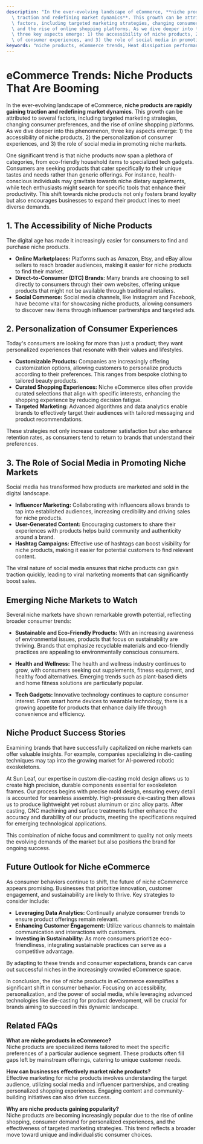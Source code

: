 ```yaml
---
description: "In the ever-evolving landscape of eCommerce, **niche products are rapidly gaining\
  \ traction and redefining market dynamics**. This growth can be attributed to several\
  \ factors, including targeted marketing strategies, changing consumer preferences,\
  \ and the rise of online shopping platforms. As we dive deeper into this phenomenon,\
  \ three key aspects emerge: 1) the accessibility of niche products, 2) the personalization\
  \ of consumer experiences, and 3) the role of social media in promoting niche markets."
keywords: "niche products, eCommerce trends, Heat dissipation performance, Die casting process"
---
```

# eCommerce Trends: Niche Products That Are Booming

In the ever-evolving landscape of eCommerce, **niche products are rapidly gaining traction and redefining market dynamics**. This growth can be attributed to several factors, including targeted marketing strategies, changing consumer preferences, and the rise of online shopping platforms. As we dive deeper into this phenomenon, three key aspects emerge: 1) the accessibility of niche products, 2) the personalization of consumer experiences, and 3) the role of social media in promoting niche markets.

One significant trend is that niche products now span a plethora of categories, from eco-friendly household items to specialized tech gadgets. Consumers are seeking products that cater specifically to their unique tastes and needs rather than generic offerings. For instance, health-conscious individuals may gravitate towards niche dietary supplements, while tech enthusiasts might search for specific tools that enhance their productivity. This shift towards niche products not only fosters brand loyalty but also encourages businesses to expand their product lines to meet diverse demands.

## 1. The Accessibility of Niche Products

The digital age has made it increasingly easier for consumers to find and purchase niche products. 

- **Online Marketplaces:** Platforms such as Amazon, Etsy, and eBay allow sellers to reach broader audiences, making it easier for niche products to find their market.
- **Direct-to-Consumer (DTC) Brands:** Many brands are choosing to sell directly to consumers through their own websites, offering unique products that might not be available through traditional retailers.
- **Social Commerce:** Social media channels, like Instagram and Facebook, have become vital for showcasing niche products, allowing consumers to discover new items through influencer partnerships and targeted ads.

## 2. Personalization of Consumer Experiences

Today's consumers are looking for more than just a product; they want personalized experiences that resonate with their values and lifestyles.

- **Customizable Products:** Companies are increasingly offering customization options, allowing customers to personalize products according to their preferences. This ranges from bespoke clothing to tailored beauty products.
- **Curated Shopping Experiences:** Niche eCommerce sites often provide curated selections that align with specific interests, enhancing the shopping experience by reducing decision fatigue.
- **Targeted Marketing:** Advanced algorithms and data analytics enable brands to effectively target their audiences with tailored messaging and product recommendations.

These strategies not only increase customer satisfaction but also enhance retention rates, as consumers tend to return to brands that understand their preferences.

## 3. The Role of Social Media in Promoting Niche Markets

Social media has transformed how products are marketed and sold in the digital landscape.

- **Influencer Marketing:** Collaborating with influencers allows brands to tap into established audiences, increasing credibility and driving sales for niche products.
- **User-Generated Content:** Encouraging customers to share their experiences with products helps build community and authenticity around a brand.
- **Hashtag Campaigns:** Effective use of hashtags can boost visibility for niche products, making it easier for potential customers to find relevant content.

The viral nature of social media ensures that niche products can gain traction quickly, leading to viral marketing moments that can significantly boost sales.

## Emerging Niche Markets to Watch

Several niche markets have shown remarkable growth potential, reflecting broader consumer trends:

- **Sustainable and Eco-Friendly Products:** With an increasing awareness of environmental issues, products that focus on sustainability are thriving. Brands that emphasize recyclable materials and eco-friendly practices are appealing to environmentally conscious consumers.
  
- **Health and Wellness:** The health and wellness industry continues to grow, with consumers seeking out supplements, fitness equipment, and healthy food alternatives. Emerging trends such as plant-based diets and home fitness solutions are particularly popular.
  
- **Tech Gadgets:** Innovative technology continues to capture consumer interest. From smart home devices to wearable technology, there is a growing appetite for products that enhance daily life through convenience and efficiency.

## Niche Product Success Stories

Examining brands that have successfully capitalized on niche markets can offer valuable insights. For example, companies specializing in die-casting techniques may tap into the growing market for AI-powered robotic exoskeletons.

At Sun Leaf, our expertise in custom die-casting mold design allows us to create high precision, durable components essential for exoskeleton frames. Our process begins with precise mold design, ensuring every detail is accounted for seamless assembly. High-pressure die-casting then allows us to produce lightweight yet robust aluminum or zinc alloy parts. After casting, CNC machining and surface treatments further enhance the accuracy and durability of our products, meeting the specifications required for emerging technological applications.

This combination of niche focus and commitment to quality not only meets the evolving demands of the market but also positions the brand for ongoing success.

## Future Outlook for Niche eCommerce 

As consumer behaviors continue to shift, the future of niche eCommerce appears promising. Businesses that prioritize innovation, customer engagement, and sustainability are likely to thrive. Key strategies to consider include:

- **Leveraging Data Analytics:** Continually analyze consumer trends to ensure product offerings remain relevant.
- **Enhancing Customer Engagement:** Utilize various channels to maintain communication and interactions with customers.
- **Investing in Sustainability:** As more consumers prioritize eco-friendliness, integrating sustainable practices can serve as a competitive advantage.

By adapting to these trends and consumer expectations, brands can carve out successful niches in the increasingly crowded eCommerce space.

In conclusion, the rise of niche products in eCommerce exemplifies a significant shift in consumer behavior. Focusing on accessibility, personalization, and the power of social media, while leveraging advanced technologies like die-casting for product development, will be crucial for brands aiming to succeed in this dynamic landscape.

## Related FAQs

**What are niche products in eCommerce?**  
Niche products are specialized items tailored to meet the specific preferences of a particular audience segment. These products often fill gaps left by mainstream offerings, catering to unique customer needs.

**How can businesses effectively market niche products?**  
Effective marketing for niche products involves understanding the target audience, utilizing social media and influencer partnerships, and creating personalized shopping experiences. Engaging content and community-building initiatives can also drive success.

**Why are niche products gaining popularity?**  
Niche products are becoming increasingly popular due to the rise of online shopping, consumer demand for personalized experiences, and the effectiveness of targeted marketing strategies. This trend reflects a broader move toward unique and individualistic consumer choices.

